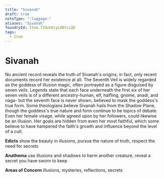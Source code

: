 ```yaml
---
title: "Sivanah"
draft: true
noteType: ":luggage:"
aliases: "Sivanah"
foundryId: Item.fZdwh0iyL8BYcLQD
tags:
  - Item
---
```


# Sivanah

No ancient record reveals the truth of Sivanah's origins; in fact, only recent documents record her existence at all. The Seventh Veil is widely regarded as the goddess of illusion magic, often portrayed as a figure disguised by seven veils. Legends state that each face underneath the first six of her seven veils is of a different ancestry-human, elf, halfling, gnome, anadi, and naga- but the seventh face is never shown, believed to mask the goddess's true form. Some theologians believe Sivanah hails from the Shadow Plane, though the goddess's true nature and form continue to be topics of debate. Even her female visage, while agreed upon by her followers, could likewise be an illusion. Her goals are hidden from even her most faithful, which some believe to have hampered the faith's growth and influence beyond the level of a cult.

**Edicts** show the beauty in illusions, pursue the nature of truth, respect the need for secrets

**Anathema** use illusions and shadows to harm another creature, reveal a secret you have sworn to keep

**Areas of Concern** illusions, mysteries, reflections, secrets
